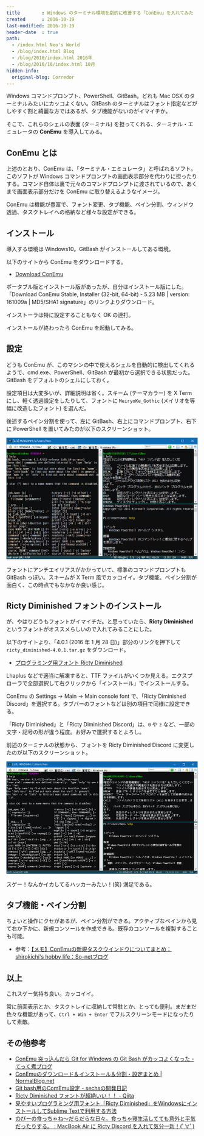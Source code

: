 ```yaml
---
title        : Windows のターミナル環境を劇的に改善する「ConEmu」を入れてみた
created      : 2016-10-19
last-modified: 2016-10-19
header-date  : true
path:
  - /index.html Neo's World
  - /blog/index.html Blog
  - /blog/2016/index.html 2016年
  - /blog/2016/10/index.html 10月
hidden-info:
  original-blog: Corredor
---
```


Windows コマンドプロンプト、PowerShell、GitBash。どれも Mac OSX のターミナルみたいにカッコよくない。GitBash のターミナルはフォント指定などがしやすく割と綺麗な方ではあるが、タブ機能がないのがイマイチか。

そこで、これらのシェルの表面 (ターミナル) を担ってくれる、ターミナル・エミュレータの **ConEmu** を導入してみる。

## ConEmu とは

上述のとおり、ConEmu は、「ターミナル・エミュレータ」と呼ばれるソフト。このソフトが Windows コマンドプロンプトの画面表示部分を代わりに担ったりする。コマンド自体は裏で元々のコマンドプロンプトに渡されているので、あくまで画面表示部分だけを ConEmu に取り替えるようなイメージ。

ConEmu は機能が豊富で、フォント変更、タブ機能、ペイン分割、ウィンドウ透過、タスクトレイへの格納など様々な設定ができる。

## インストール

導入する環境は Windows10。GitBash がインストールしてある環境。

以下のサイトから ConEmu をダウンロードする。

- [Download ConEmu](https://www.fosshub.com/ConEmu.html)

ポータブル版とインストール版があったが、自分はインストール版にした。「Download ConEmu Stable, Installer (32-bit, 64-bit) - 5.23 MB | version: 161009a | MD5/SHA1 signature」のリンクよりダウンロード。

インストーラは特に設定することもなく OK の連打。

インストールが終わったら ConEmu を起動してみる。

## 設定

どうも ConEmu が、このマシンの中で使えるシェルを自動的に検出してくれるようで、cmd.exe、PowerShell、GitBash が最初から選択できる状態だった。GitBash をデフォルトのシェルにしておく。

設定項目は大変多いが、詳細説明は省く。スキーム (テーマカラー) を X Term にし、軽く透過設定をしたりして、フォントに `MeiryoKe_Gothic` (メイリオを等幅に改造したフォント) を選んだ。

後述するペイン分割を使って、左に GitBash、右上にコマンドプロンプト、右下に PowerShell を置いてみたのが以下のスクリーンショット。

![メイリオ改で表示](19-01-01.png)

フォントにアンチエイリアスがかかっていて、標準のコマンドプロンプトも GitBash っぽい。スキームが X Term 風でカッコイイ。タブ機能、ペイン分割が面白く、この時点でもなかなか良い感じ。

## Ricty Diminished フォントのインストール

が、やはりどうもフォントがイマイチだ。と思っていたら、**Ricty Diminished** というフォントがオススメらしいので入れてみることにした。

以下のサイトより、「4.0.1 (2016 年 1 月 28 日)」部分のリンクを押下して `ricty_diminished-4.0.1.tar.gz` をダウンロード。

- [プログラミング用フォント Ricty Diminished](http://www.rs.tus.ac.jp/yyusa/ricty_diminished.html)

Lhaplus などで適当に解凍すると、TTF ファイルがいくつか見える。エクスプローラで全部選択して右クリックから「インストール」でインストールする。

ConEmu の Settings → Main → Main console font で、「Ricty Diminished Discord」を選択する。タブバーのフォントなどは別の項目で同様に設定できる。

「Ricty Diminished」と「Ricty Diminished Discord」は、`0` や `z` など、一部の文字・記号の形が違う程度。お好みで選択するとよろし。

前述のターミナルの状態から、フォントを Ricty Diminished Discord に変更したのが以下のスクリーンショット。

![Ricty Diminished Discord で表示](19-01-02.png)

スゲー！なんかイカしてるハッカーみたい！(笑) 満足である。

## タブ機能・ペイン分割

ちょいと操作にクセがあるが、ペイン分割ができる。アクティブなペインから見て右か下かに、新規コンソールを作成できる。既存のコンソールを複製することも可能。

- 参考：[【メモ】ConEmuの新規タスクウインドウについてまとめ：shirokichi's hobby life：So-netブログ](http://shirokichi2.blog.so-net.ne.jp/2015-11-17)

## 以上

これスゲー気持ち良い。カッコイイ。

常に前面表示とか、タスクトレイに収納して常駐とか、とっても便利。まだまだ色々な機能があって、`Ctrl + Win + Enter` でフルスクリーンモードになったりして素敵。

## その他参考

- [ConEmu 突っ込んだら Git for Windows の Git Bash がカッコよくなった - てっく煮ブログ](http://tech.nitoyon.com/ja/blog/2014/03/07/fancy-git-bash/)
- [ConEmuのダウンロード＆インストール＆分割・設定まとめ | NormalBlog.net](http://system.normalblog.net/conemu/download_install_settings/)
- [Git bash用のComEmu設定 - sechsの開発日記](http://sechs.hatenablog.com/entry/2014/06/11/102521)
- [Ricty Diminished フォントが超絶いい！！ - Qiita](http://qiita.com/murachi1208/items/513ffa243a879ee250f2)
- [見やすいプログラミング用フォント「Ricty Diminished」をWindowsにインストールしてSublime Textで利用する方法](http://nelog.jp/how-to-use-ricty-diminished-font)
- [のびーの食っちゃね〜だらだらな日々。食っちゃ寝生活してても意外と平気だったりする。 : MacBook Air に Ricty Discord を入れて気分一新！(ﾟ∀ﾟ)](http://blog.livedoor.jp/okashi1/archives/51836566.html)
